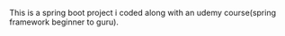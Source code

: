 This is a spring boot project i coded along with an udemy course(spring framework beginner to guru). 

